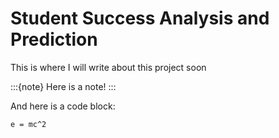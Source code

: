 # Student Success Analysis and Prediction

This is where I will write about this project soon

:::{note}
Here is a note!
:::

And here is a code block:

```
e = mc^2
```

